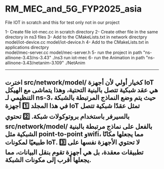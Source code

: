 # RM_MEC_and_5G_FYP2025_asia

File IOT in scratch and this for test only not in our project

1- Create file iot-mec.cc in scratch directory
2- Create other file in the same directory in ns3 files
3- Add to the CMakeLists.txt in network directpry  
    model/iot-device.cc
    model/iot-device.h
4- Add to the CMakeLists.txt in applications directpry  
    model/mec-server.cc
    model/mec-server.h
5- run the project in path "ns-allinone-3.43/ns-3.43"
    ./ns3 run iot-mec
6- run the Animation in path "ns-allinone-3.43/netanim-3.109"
    ./NetAnim

--------------------------------------------------------------------
اخترت src/network/model/ كخيار أولي لأن أجهزة IoT هي عقد شبكية تتصل بالبنية التحتية، وهذا يتماشى مع الهيكل التنظيمي لـ ns-3، حيث يتم وضع النماذج المرتبطة بالشبكة في هذا المجلد
1️⃣ أجهزة IoT تمثل عقدًا شبكية تتصل بالسيرفر باستخدام بروتوكولات شبكة.
2️⃣ تحتوي src/network/model/ بالفعل على نماذج مرتبطة بالبنية الشبكية مثل point-to-point و**wifi**، مما يجعلها مكانًا طبيعيًا لمكونات IoT.
3️⃣ لا تحتوي الأجهزة نفسها على تطبيقات معقدة، بل هي أجهزة تقوم بنقل البيانات، مما يجعلها أقرب إلى مكونات الشبكة.
--------------------------------------------------------------------
